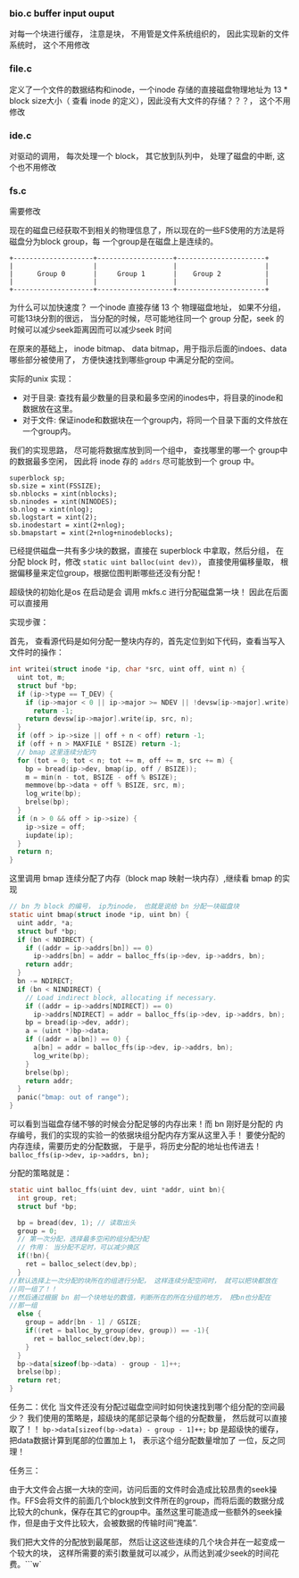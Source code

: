 <!--
 * @Author: Firefly
 * @Date: 2020-09-10 14:31:43
 * @Descripttion: 
 * @LastEditTime: 2020-09-10 19:47:08
-->



### bio.c buffer input ouput

对每一个块进行缓存， 注意是块， 不用管是文件系统组织的， 因此实现新的文件系统时， 这个不用修改

### file.c 

定义了一个文件的数据结构和inode，一个inode 存储的直接磁盘物理地址为 13 * block size大小（
查看 inode 的定义），因此没有大文件的存储？？？， 这个不用修改

### ide.c 

对驱动的调用， 每次处理一个 block， 其它放到队列中， 处理了磁盘的中断, 这个也不用修改

### fs.c

需要修改

现在的磁盘已经获取不到相关的物理信息了，所以现在的一些FS使用的方法是将磁盘分为block group，每
一个group是在磁盘上是连续的。

```
+--------------------+-------------------+----------------------+
|                    |                   |                      |
|      Group 0       |     Group 1       |    Group 2           |
|                    |                   |                      |
+--------------------+-------------------+----------------------+
```

为什么可以加快速度？ 一个inode 直接存储 13 个 物理磁盘地址， 如果不分组，可能13块分割的很远，
当分配的时候，尽可能地往同一个 group 分配，seek 的时候可以减少seek距离因而可以减少seek 时间

在原来的基础上， inode bitmap、 data bitmap，用于指示后面的indoes、data哪些部分被使用了，
方便快速找到哪些group 中满足分配的空间。


实际的unix 实现：
- 对于目录: 查找有最少数量的目录和最多空闲的inodes中，将目录的inode和数据放在这里。
- 对于文件: 保证inode和数据块在一个group内，将同一个目录下面的文件放在一个group内。


我们的实现思路， 尽可能将数据库放到同一个组中， 查找哪里的哪一个 group中的数据最多空闲， 因此将 inode 存的 `addrs` 尽可能放到一个 group 中。



```
superblock sp;
sb.size = xint(FSSIZE);
sb.nblocks = xint(nblocks);
sb.ninodes = xint(NINODES);
sb.nlog = xint(nlog);
sb.logstart = xint(2);
sb.inodestart = xint(2+nlog);
sb.bmapstart = xint(2+nlog+ninodeblocks);
```
已经提供磁盘一共有多少块的数据，直接在 superblock 中拿取，然后分组， 在分配 block 时，修改 `static uint balloc(uint dev)）`， 直接使用偏移量取， 根据偏移量来定位group，根据位图判断哪些还没有分配！

超级快的初始化是os 在启动是会 调用  mkfs.c 进行分配磁盘第一块！ 因此在后面可以直接用



实现步骤：

首先， 查看源代码是如何分配一整块内存的，首先定位到如下代码，查看当写入文件时的操作：
```c
int writei(struct inode *ip, char *src, uint off, uint n) {
  uint tot, m;
  struct buf *bp;
  if (ip->type == T_DEV) {
    if (ip->major < 0 || ip->major >= NDEV || !devsw[ip->major].write)
      return -1;
    return devsw[ip->major].write(ip, src, n);
  }
  if (off > ip->size || off + n < off) return -1;
  if (off + n > MAXFILE * BSIZE) return -1;
  // bmap 这里连续分配内
  for (tot = 0; tot < n; tot += m, off += m, src += m) {
    bp = bread(ip->dev, bmap(ip, off / BSIZE));
    m = min(n - tot, BSIZE - off % BSIZE);
    memmove(bp->data + off % BSIZE, src, m);
    log_write(bp);
    brelse(bp);
  }
  if (n > 0 && off > ip->size) {
    ip->size = off;
    iupdate(ip);
  }
  return n;
}
```

这里调用 bmap 连续分配了内存（block map 映射一块内存）,继续看 bmap 的实现

```c
// bn 为 block 的编号， ip为inode， 也就是说给 bn 分配一块磁盘块
static uint bmap(struct inode *ip, uint bn) {
  uint addr, *a;
  struct buf *bp;
  if (bn < NDIRECT) {
    if ((addr = ip->addrs[bn]) == 0)
      ip->addrs[bn] = addr = balloc_ffs(ip->dev, ip->addrs, bn);
    return addr;
  }
  bn -= NDIRECT;
  if (bn < NINDIRECT) {
    // Load indirect block, allocating if necessary.
    if ((addr = ip->addrs[NDIRECT]) == 0)
      ip->addrs[NDIRECT] = addr = balloc_ffs(ip->dev, ip->addrs, bn);
    bp = bread(ip->dev, addr);
    a = (uint *)bp->data;
    if ((addr = a[bn]) == 0) {
      a[bn] = addr = balloc_ffs(ip->dev, ip->addrs, bn);
      log_write(bp);
    }
    brelse(bp);
    return addr;
  }
  panic("bmap: out of range");
}
```
可以看到当磁盘存储不够的时候会分配足够的内存出来！而 bn 刚好是分配的
内存编号，我们的实现的实验一的依据块组分配内存方案从这里入手！
要使分配的内存连续，需要历史的分配数据， 于是乎，将历史分配的地址也传进去！ 
`balloc_ffs(ip->dev, ip->addrs, bn);`

分配的策略就是：
```c
static uint balloc_ffs(uint dev, uint *addr, uint bn){
  int group, ret;
  struct buf *bp;

  bp = bread(dev, 1); // 读取出头
  group = 0;
  // 第一次分配，选择最多空闲的组分配分配
  // 作用： 当分配不足时，可以减少换区 
  if(!bn){
    ret = balloc_select(dev,bp);
  }
//默认选择上一次分配的块所在的组进行分配， 这样连续分配空间时， 就可以把块都放在
//同一组了！！
//然后通过根据 bn 前一个块地址的数值，判断所在的所在分组的地方， 把bn也分配在
//那一组
  else {
    group = addr[bn - 1] / GSIZE;
    if((ret = balloc_by_group(dev, group)) == -1){
      ret = balloc_select(dev,bp);
    }
  }
  bp->data[sizeof(bp->data) - group - 1]++;
  brelse(bp);
  return ret;
}
```

任务二：优化
当文件还没有分配过磁盘空间时如何快速找到哪个组分配的空间最少？
我们使用的策略是，超级块的尾部记录每个组的分配数量， 然后就可以直接取了！！
`bp->data[sizeof(bp->data) - group - 1]++;`
bp 是超级快的缓存， 把data数据计算到尾部的位置加上 1， 表示这个组分配数量增加了
一位，反之同理！


任务三：

由于大文件会占据一大块的空间，访问后面的文件时会造成比较昂贵的seek操作。FFS会将文件的前面几个block放到文件所在的group，而将后面的数据分成比较大的chunk，保存在其它的group中。虽然这里可能造成一些额外的seek操作，但是由于文件比较大，会被数据的传输时间”掩盖”.


我们把大文件的分配放到最尾部， 然后让这这些连续的几个块合并在一起变成一个较大的块， 这样所需要的索引数量就可以减少，从而达到减少seek的时间花费。```w`                                                                                                                                                       
